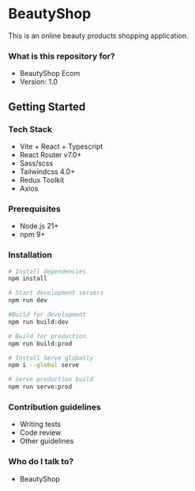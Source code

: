 # BeautyShop #

This is an online beauty products shopping application.

### What is this repository for? ###

* BeautyShop Ecom
* Version: 1.0

## Getting Started

### Tech Stack ###
* Vite + React + Typescript
* React Router v7.0+
* Sass/scss
* Tailwindcss 4.0+
* Redux Toolkit
* Axios

### Prerequisites

- Node.js 21+
- npm 9+

### Installation

```bash
# Install dependencies
npm install

# Start development servers
npm run dev

#Build for development
npm run build:dev

# Build for production
npm run build:prod

# Install Serve globally
npm i --global serve

# Serve production build
npm run serve:prod
```


### Contribution guidelines ###

* Writing tests
* Code review
* Other guidelines

### Who do I talk to? ###

* BeautyShop